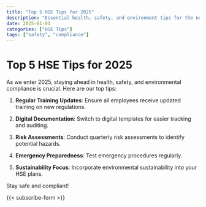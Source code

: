 ```yaml
---
title: "Top 5 HSE Tips for 2025"
description: "Essential health, safety, and environment tips for the new year"
date: 2025-01-01
categories: ["HSE Tips"]
tags: ["safety", "compliance"]
---
```


# Top 5 HSE Tips for 2025

As we enter 2025, staying ahead in health, safety, and environmental compliance is crucial. Here are our top tips:

1. **Regular Training Updates**: Ensure all employees receive updated training on new regulations.

2. **Digital Documentation**: Switch to digital templates for easier tracking and auditing.

3. **Risk Assessments**: Conduct quarterly risk assessments to identify potential hazards.

4. **Emergency Preparedness**: Test emergency procedures regularly.

5. **Sustainability Focus**: Incorporate environmental sustainability into your HSE plans.

Stay safe and compliant!

{{< subscribe-form >}}